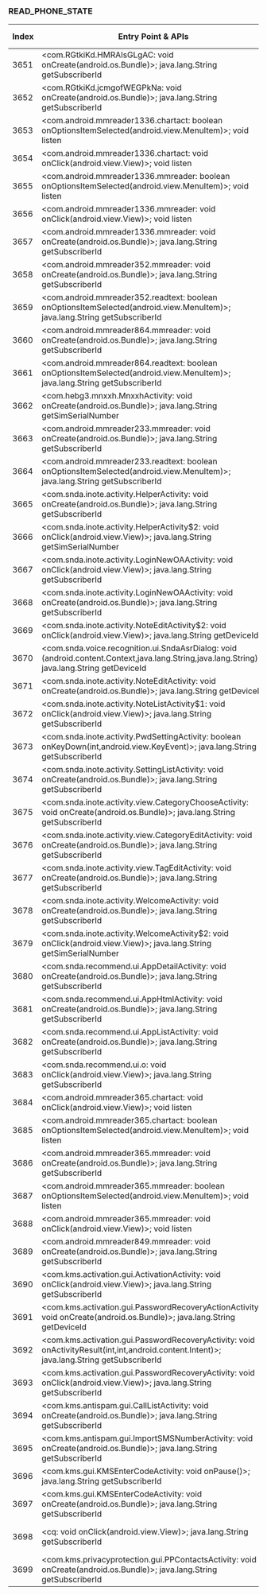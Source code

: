 ### READ_PHONE_STATE
| Index | Entry Point & APIs | Screen shot | Resource id | Label |
| ------------- | ------------- | ------------- |-------------|-------------|
| 3651 | <com.RGtkiKd.HMRAIsGLgAC: void onCreate(android.os.Bundle)>; java.lang.String getSubscriberId | ![](D:\COSMOS\output\py\Drebin\VirusShare_Android_20130506\VirusShare_87b3c34a4cf93f7c77ad6ee324c58876\com.RGtkiKd.HMRAIsGLgAC.png) |  | |
| 3652 | <com.RGtkiKd.jcmgofWEGPkNa: void onCreate(android.os.Bundle)>; java.lang.String getSubscriberId | ![](D:\COSMOS\output\py\Drebin\VirusShare_Android_20130506\VirusShare_87b3c34a4cf93f7c77ad6ee324c58876\com.RGtkiKd.jcmgofWEGPkNa.png) |  | |
| 3653 | <com.android.mmreader1336.chartact: boolean onOptionsItemSelected(android.view.MenuItem)>; void listen | ![](D:\COSMOS\output\py\Drebin\VirusShare_Android_20130506\VirusShare_881de9813e1beda30d9cee202ed9c862\com.android.mmreader1336.chartact.png) |  | |
| 3654 | <com.android.mmreader1336.chartact: void onClick(android.view.View)>; void listen | ![](D:\COSMOS\output\py\Drebin\VirusShare_Android_20130506\VirusShare_881de9813e1beda30d9cee202ed9c862\com.android.mmreader1336.chartact.png) |  | |
| 3655 | <com.android.mmreader1336.mmreader: boolean onOptionsItemSelected(android.view.MenuItem)>; void listen | ![](D:\COSMOS\output\py\Drebin\VirusShare_Android_20130506\VirusShare_881de9813e1beda30d9cee202ed9c862\com.android.mmreader1336.mmreader.png) |  | |
| 3656 | <com.android.mmreader1336.mmreader: void onClick(android.view.View)>; void listen | ![](D:\COSMOS\output\py\Drebin\VirusShare_Android_20130506\VirusShare_881de9813e1beda30d9cee202ed9c862\com.android.mmreader1336.mmreader.png) |  | |
| 3657 | <com.android.mmreader1336.mmreader: void onCreate(android.os.Bundle)>; java.lang.String getSubscriberId | ![](D:\COSMOS\output\py\Drebin\VirusShare_Android_20130506\VirusShare_881de9813e1beda30d9cee202ed9c862\com.android.mmreader1336.mmreader.png) |  | |
| 3658 | <com.android.mmreader352.mmreader: void onCreate(android.os.Bundle)>; java.lang.String getSubscriberId | ![](D:\COSMOS\output\py\Drebin\VirusShare_Android_20130506\VirusShare_883ac0a6f31a3a1b3dd6e6da9503af55\com.android.mmreader352.mmreader.png) |  | |
| 3659 | <com.android.mmreader352.readtext: boolean onOptionsItemSelected(android.view.MenuItem)>; java.lang.String getSubscriberId | ![](D:\COSMOS\output\py\Drebin\VirusShare_Android_20130506\VirusShare_883ac0a6f31a3a1b3dd6e6da9503af55\com.android.mmreader352.readtext.png) |  | |
| 3660 | <com.android.mmreader864.mmreader: void onCreate(android.os.Bundle)>; java.lang.String getSubscriberId | ![](D:\COSMOS\output\py\Drebin\VirusShare_Android_20130506\VirusShare_8858fa48be631669e92381102bbd5c02\com.android.mmreader864.mmreader.png) |  | |
| 3661 | <com.android.mmreader864.readtext: boolean onOptionsItemSelected(android.view.MenuItem)>; java.lang.String getSubscriberId | ![](D:\COSMOS\output\py\Drebin\VirusShare_Android_20130506\VirusShare_8858fa48be631669e92381102bbd5c02\com.android.mmreader864.readtext.png) |  | |
| 3662 | <com.hebg3.mnxxh.MnxxhActivity: void onCreate(android.os.Bundle)>; java.lang.String getSimSerialNumber | ![](D:\COSMOS\output\py\Drebin\VirusShare_Android_20130506\VirusShare_885d67ba8bcafc92090284baad55ac02\com.hebg3.mnxxh.MnxxhActivity.png) |  | |
| 3663 | <com.android.mmreader233.mmreader: void onCreate(android.os.Bundle)>; java.lang.String getSubscriberId | ![](D:\COSMOS\output\py\Drebin\VirusShare_Android_20130506\VirusShare_888727291ec8161e75b1f726aec9c23f\com.android.mmreader233.mmreader.png) |  | |
| 3664 | <com.android.mmreader233.readtext: boolean onOptionsItemSelected(android.view.MenuItem)>; java.lang.String getSubscriberId | ![](D:\COSMOS\output\py\Drebin\VirusShare_Android_20130506\VirusShare_888727291ec8161e75b1f726aec9c23f\com.android.mmreader233.readtext.png) |  | |
| 3665 | <com.snda.inote.activity.HelperActivity: void onCreate(android.os.Bundle)>; java.lang.String getSubscriberId | ![](D:\COSMOS\output\py\Drebin\VirusShare_Android_20130506\VirusShare_88fcac8cc2f672fc791366c55b4cb2fa\com.snda.inote.activity.HelperActivity.png) |  | |
| 3666 | <com.snda.inote.activity.HelperActivity$2: void onClick(android.view.View)>; java.lang.String getSimSerialNumber | ![](D:\COSMOS\output\py\Drebin\VirusShare_Android_20130506\VirusShare_88fcac8cc2f672fc791366c55b4cb2fa\com.snda.inote.activity.HelperActivity.png) |  | |
| 3667 | <com.snda.inote.activity.LoginNewOAActivity: void onClick(android.view.View)>; java.lang.String getSubscriberId | ![](D:\COSMOS\output\py\Drebin\VirusShare_Android_20130506\VirusShare_88fcac8cc2f672fc791366c55b4cb2fa\com.snda.inote.activity.LoginNewOAActivity.png) |  | |
| 3668 | <com.snda.inote.activity.LoginNewOAActivity: void onCreate(android.os.Bundle)>; java.lang.String getSubscriberId | ![](D:\COSMOS\output\py\Drebin\VirusShare_Android_20130506\VirusShare_88fcac8cc2f672fc791366c55b4cb2fa\com.snda.inote.activity.LoginNewOAActivity.png) |  | |
| 3669 | <com.snda.inote.activity.NoteEditActivity$2: void onClick(android.view.View)>; java.lang.String getDeviceId | ![](D:\COSMOS\output\py\Drebin\VirusShare_Android_20130506\VirusShare_88fcac8cc2f672fc791366c55b4cb2fa\com.snda.inote.activity.NoteEditActivity.png) |  | |
| 3670 | <com.snda.voice.recognition.ui.SndaAsrDialog: void <init>(android.content.Context,java.lang.String,java.lang.String)>; java.lang.String getDeviceId | ![](D:\COSMOS\output\py\Drebin\VirusShare_Android_20130506\VirusShare_88fcac8cc2f672fc791366c55b4cb2fa\com.snda.inote.activity.NoteEditActivity.png) |  | |
| 3671 | <com.snda.inote.activity.NoteEditActivity: void onCreate(android.os.Bundle)>; java.lang.String getDeviceId | ![](D:\COSMOS\output\py\Drebin\VirusShare_Android_20130506\VirusShare_88fcac8cc2f672fc791366c55b4cb2fa\com.snda.inote.activity.NoteEditActivity.png) |  | |
| 3672 | <com.snda.inote.activity.NoteListActivity$1: void onClick(android.view.View)>; java.lang.String getSubscriberId | ![](D:\COSMOS\output\py\Drebin\VirusShare_Android_20130506\VirusShare_88fcac8cc2f672fc791366c55b4cb2fa\com.snda.inote.activity.NoteListActivity.png) |  | |
| 3673 | <com.snda.inote.activity.PwdSettingActivity: boolean onKeyDown(int,android.view.KeyEvent)>; java.lang.String getSubscriberId | ![](D:\COSMOS\output\py\Drebin\VirusShare_Android_20130506\VirusShare_88fcac8cc2f672fc791366c55b4cb2fa\com.snda.inote.activity.PwdSettingActivity.png) |  | |
| 3674 | <com.snda.inote.activity.SettingListActivity: void onCreate(android.os.Bundle)>; java.lang.String getSubscriberId | ![](D:\COSMOS\output\py\Drebin\VirusShare_Android_20130506\VirusShare_88fcac8cc2f672fc791366c55b4cb2fa\com.snda.inote.activity.SettingListActivity.png) |  | |
| 3675 | <com.snda.inote.activity.view.CategoryChooseActivity: void onCreate(android.os.Bundle)>; java.lang.String getSubscriberId | ![](D:\COSMOS\output\py\Drebin\VirusShare_Android_20130506\VirusShare_88fcac8cc2f672fc791366c55b4cb2fa\com.snda.inote.activity.view.CategoryChooseActivity.png) |  | |
| 3676 | <com.snda.inote.activity.view.CategoryEditActivity: void onCreate(android.os.Bundle)>; java.lang.String getSubscriberId | ![](D:\COSMOS\output\py\Drebin\VirusShare_Android_20130506\VirusShare_88fcac8cc2f672fc791366c55b4cb2fa\com.snda.inote.activity.view.CategoryEditActivity.png) |  | |
| 3677 | <com.snda.inote.activity.view.TagEditActivity: void onCreate(android.os.Bundle)>; java.lang.String getSubscriberId | ![](D:\COSMOS\output\py\Drebin\VirusShare_Android_20130506\VirusShare_88fcac8cc2f672fc791366c55b4cb2fa\com.snda.inote.activity.view.TagEditActivity.png) |  | |
| 3678 | <com.snda.inote.activity.WelcomeActivity: void onCreate(android.os.Bundle)>; java.lang.String getSubscriberId | ![](D:\COSMOS\output\py\Drebin\VirusShare_Android_20130506\VirusShare_88fcac8cc2f672fc791366c55b4cb2fa\com.snda.inote.activity.WelcomeActivity.png) |  | |
| 3679 | <com.snda.inote.activity.WelcomeActivity$2: void onClick(android.view.View)>; java.lang.String getSimSerialNumber | ![](D:\COSMOS\output\py\Drebin\VirusShare_Android_20130506\VirusShare_88fcac8cc2f672fc791366c55b4cb2fa\com.snda.inote.activity.WelcomeActivity.png) |  | |
| 3680 | <com.snda.recommend.ui.AppDetailActivity: void onCreate(android.os.Bundle)>; java.lang.String getSubscriberId | ![](D:\COSMOS\output\py\Drebin\VirusShare_Android_20130506\VirusShare_f571b03ac1a3a0201c7b04e2a49fbc01\com.snda.recommend.ui.AppDetailActivity.png) |  | |
| 3681 | <com.snda.recommend.ui.AppHtmlActivity: void onCreate(android.os.Bundle)>; java.lang.String getSubscriberId | ![](D:\COSMOS\output\py\Drebin\VirusShare_Android_20130506\VirusShare_f571b03ac1a3a0201c7b04e2a49fbc01\com.snda.recommend.ui.AppHtmlActivity.png) |  | |
| 3682 | <com.snda.recommend.ui.AppListActivity: void onCreate(android.os.Bundle)>; java.lang.String getSubscriberId | ![](D:\COSMOS\output\py\Drebin\VirusShare_Android_20130506\VirusShare_fbf7a9dfa497c98bd8f9b4f47923e85f\com.snda.recommend.ui.AppListActivity.png) |  | |
| 3683 | <com.snda.recommend.ui.o: void onClick(android.view.View)>; java.lang.String getSubscriberId | ![](D:\COSMOS\output\py\Drebin\VirusShare_Android_20130506\VirusShare_88fcac8cc2f672fc791366c55b4cb2fa\com.snda.recommend.ui.AppListActivity.png) |  | |
| 3684 | <com.android.mmreader365.chartact: void onClick(android.view.View)>; void listen | ![](D:\COSMOS\output\py\Drebin\VirusShare_Android_20130506\VirusShare_a5c83cb8d132268881d3d99580c75c69\com.android.mmreader365.chartact.png) |  | |
| 3685 | <com.android.mmreader365.chartact: boolean onOptionsItemSelected(android.view.MenuItem)>; void listen | ![](D:\COSMOS\output\py\Drebin\VirusShare_Android_20130506\VirusShare_a5c83cb8d132268881d3d99580c75c69\com.android.mmreader365.chartact.png) |  | |
| 3686 | <com.android.mmreader365.mmreader: void onCreate(android.os.Bundle)>; java.lang.String getSubscriberId | ![](D:\COSMOS\output\py\Drebin\VirusShare_Android_20130506\VirusShare_cd74518ef4890165cf5d98afcc165e82\com.android.mmreader365.mmreader.png) |  | |
| 3687 | <com.android.mmreader365.mmreader: boolean onOptionsItemSelected(android.view.MenuItem)>; void listen | ![](D:\COSMOS\output\py\Drebin\VirusShare_Android_20130506\VirusShare_a5c83cb8d132268881d3d99580c75c69\com.android.mmreader365.mmreader.png) |  | |
| 3688 | <com.android.mmreader365.mmreader: void onClick(android.view.View)>; void listen | ![](D:\COSMOS\output\py\Drebin\VirusShare_Android_20130506\VirusShare_a5c83cb8d132268881d3d99580c75c69\com.android.mmreader365.mmreader.png) |  | |
| 3689 | <com.android.mmreader849.mmreader: void onCreate(android.os.Bundle)>; java.lang.String getSubscriberId | ![](D:\COSMOS\output\py\Drebin\VirusShare_Android_20130506\VirusShare_893b8a4ee3c544943e5acf9b3d74969d\com.android.mmreader849.mmreader.png) |  | |
| 3690 | <com.kms.activation.gui.ActivationActivity: void onClick(android.view.View)>; java.lang.String getSubscriberId | ![](D:\COSMOS\output\py\Drebin\VirusShare_Android_20130506\VirusShare_89445cbceb1919cb0d19f1872edaa7d7\com.kms.activation.gui.ActivationActivity.png) |  | |
| 3691 | <com.kms.activation.gui.PasswordRecoveryActionActivity: void onCreate(android.os.Bundle)>; java.lang.String getDeviceId | ![](D:\COSMOS\output\py\Drebin\VirusShare_Android_20130506\VirusShare_89445cbceb1919cb0d19f1872edaa7d7\com.kms.activation.gui.PasswordRecoveryActionActivity.png) |  | |
| 3692 | <com.kms.activation.gui.PasswordRecoveryActivity: void onActivityResult(int,int,android.content.Intent)>; java.lang.String getSubscriberId | ![](D:\COSMOS\output\py\Drebin\VirusShare_Android_20130506\VirusShare_89445cbceb1919cb0d19f1872edaa7d7\com.kms.activation.gui.PasswordRecoveryActivity.png) |  | |
| 3693 | <com.kms.activation.gui.PasswordRecoveryActivity: void onClick(android.view.View)>; java.lang.String getSubscriberId | ![](D:\COSMOS\output\py\Drebin\VirusShare_Android_20130506\VirusShare_89445cbceb1919cb0d19f1872edaa7d7\com.kms.activation.gui.PasswordRecoveryActivity.png) |  | |
| 3694 | <com.kms.antispam.gui.CallListActivity: void onCreate(android.os.Bundle)>; java.lang.String getSubscriberId | ![](D:\COSMOS\output\py\Drebin\VirusShare_Android_20130506\VirusShare_89445cbceb1919cb0d19f1872edaa7d7\com.kms.antispam.gui.CallListActivity.png) |  | |
| 3695 | <com.kms.antispam.gui.ImportSMSNumberActivity: void onCreate(android.os.Bundle)>; java.lang.String getSubscriberId | ![](D:\COSMOS\output\py\Drebin\VirusShare_Android_20130506\VirusShare_89445cbceb1919cb0d19f1872edaa7d7\com.kms.antispam.gui.ImportSMSNumberActivity.png) |  | |
| 3696 | <com.kms.gui.KMSEnterCodeActivity: void onPause()>; java.lang.String getSubscriberId | ![](D:\COSMOS\output\py\Drebin\VirusShare_Android_20130506\VirusShare_89445cbceb1919cb0d19f1872edaa7d7\com.kms.gui.KMSEnterCodeActivity.png) |  | |
| 3697 | <com.kms.gui.KMSEnterCodeActivity: void onCreate(android.os.Bundle)>; java.lang.String getSubscriberId | ![](D:\COSMOS\output\py\Drebin\VirusShare_Android_20130506\VirusShare_89445cbceb1919cb0d19f1872edaa7d7\com.kms.gui.KMSEnterCodeActivity.png) |  | |
| 3698 | <cq: void onClick(android.view.View)>; java.lang.String getSubscriberId | ![](D:\COSMOS\output\py\Drebin\VirusShare_Android_20130506\VirusShare_89445cbceb1919cb0d19f1872edaa7d7\com.kms.gui.KMSMain.png) | {'2131427471': <sensitive_component.SensitiveComponent.SensitiveView object at 0x000001C6AD1CD080>} | |
| 3699 | <com.kms.privacyprotection.gui.PPContactsActivity: void onCreate(android.os.Bundle)>; java.lang.String getSubscriberId | ![](D:\COSMOS\output\py\Drebin\VirusShare_Android_20130506\VirusShare_89445cbceb1919cb0d19f1872edaa7d7\com.kms.privacyprotection.gui.PPContactsActivity.png) |  | |
